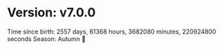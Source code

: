 # Version: v7.0.0
Time since birth: 2557 days, 61368 hours, 3682080 minutes, 220924800 seconds
Season: Autumn 🍁
